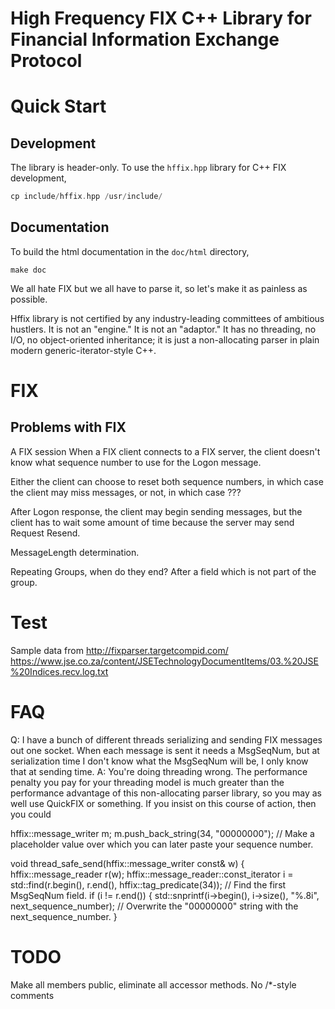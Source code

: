 High Frequency FIX C++ Library for Financial Information Exchange Protocol 
==========================================================================

# Quick Start

## Development

The library is header-only. To use the `hffix.hpp` library for C++ FIX development, 
```cpp
cp include/hffix.hpp /usr/include/
```
## Documentation

To build the html documentation in the `doc/html` directory,
```
make doc
```

We all hate FIX but we all have to parse it, so let's make it as painless as possible.

Hffix library is not certified by any industry-leading committees of ambitious hustlers. It is not an "engine." It is not an "adaptor." It has no threading, no I/O, no object-oriented inheritance; it is just a non-allocating parser in plain modern generic-iterator-style C++.

# FIX

## Problems with FIX

A FIX session When a FIX client connects to a FIX server, the client doesn't know what sequence number to use for the Logon message. 

Either the client can choose to reset both sequence numbers, in which case the client may miss messages, or not, in which case ???

After Logon response, the client may begin sending messages, but the client has to wait some amount of time because the server may send Request Resend.

MessageLength determination.

Repeating Groups, when do they end? After a field which is not part of the group.


# Test

Sample data from 
http://fixparser.targetcompid.com/
https://www.jse.co.za/content/JSETechnologyDocumentItems/03.%20JSE%20Indices.recv.log.txt
# FAQ

Q: I have a bunch of different threads serializing and sending FIX messages out one socket. When each message is sent it needs a MsgSeqNum, but at serialization time I don't know what the MsgSeqNum will be, I only know that at sending time.
A: You're doing threading wrong. The performance penalty you pay for your threading model is much greater than the performance advantage of this non-allocating parser library, so you may as well use QuickFIX or something. If you insist on this course of action, then you could

hffix::message_writer m;
m.push_back_string(34, "00000000"); // Make a placeholder value over which you can later paste your sequence number.

void thread_safe_send(hffix::message_writer const& w) {
  hffix::message_reader r(w);
  hffix::message_reader::const_iterator i = std::find(r.begin(), r.end(), hffix::tag_predicate(34)); // Find the first MsgSeqNum field.
  if (i != r.end()) {
    std::snprintf(i->begin(), i->size(), "%.8i", next_sequence_number); // Overwrite the "00000000" string with the next_sequence_number.
}
  
# TODO

Make all members public, eliminate all accessor methods.
No /*-style comments
